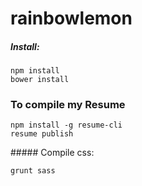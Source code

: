 rainbowlemon
============

##### Install:

````
npm install
bower install
````

### To compile my Resume

````
npm install -g resume-cli
resume publish
````

##### Compile css:

````
grunt sass

````